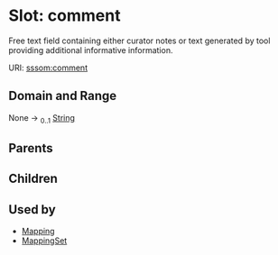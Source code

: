 
# Slot: comment


Free text field containing either curator notes or text generated by tool providing additional informative information.

URI: [sssom:comment](http://w3id.org/sssom/comment)


## Domain and Range

None &#8594;  <sub>0..1</sub> [String](types/String.md)

## Parents


## Children


## Used by

 * [Mapping](Mapping.md)
 * [MappingSet](MappingSet.md)
